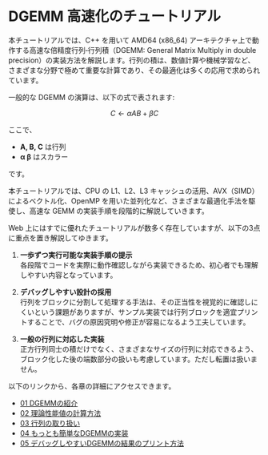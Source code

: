 # DGEMM 高速化のチュートリアル

本チュートリアルでは、C++ を用いて AMD64 (x86_64) アーキテクチャ上で動作する高速な倍精度行列‐行列積（DGEMM: General Matrix Multiply in double precision）の実装方法を解説します。行列の積は、数値計算や機械学習など、さまざまな分野で極めて重要な計算であり、その最適化は多くの応用で求められています。

一般的な DGEMM の演算は、以下の式で表されます:

$$
C \gets \alpha A B + \beta C
$$

ここで、

- **A, B, C** は行列  
- **α β** はスカラー

です。

本チュートリアルでは、CPU の L1、L2、L3 キャッシュの活用、AVX（SIMD）によるベクトル化、OpenMP を用いた並列化など、さまざまな最適化手法を駆使し、高速な GEMM の実装手順を段階的に解説していきます。

Web 上にはすでに優れたチュートリアルが数多く存在していますが、以下の3点に重点を置き解説してゆきます。

1. **一歩ずつ実行可能な実装手順の提示**  
   各段階でコードを実際に動作確認しながら実装できるため、初心者でも理解しやすい内容となっています。

2. **デバッグしやすい設計の採用**  
   行列をブロックに分割して処理する手法は、その正当性を視覚的に確認しにくいという課題がありますが、サンプル実装では行列ブロックを適宜プリントすることで、バグの原因究明や修正が容易になるよう工夫しています。

3. **一般の行列に対応した実装**  
   正方行列同士の積だけでなく、さまざまなサイズの行列に対応できるよう、ブロック化した後の端数部分の扱いも考慮しています。ただし転置は扱いません。

以下のリンクから、各章の詳細にアクセスできます。

- [01 DGEMMの紹介](#01-dgemmの紹介)
- [02 理論性能値の計算方法](02_flops.md#02-理論性能値の計算方法)
- [03 行列の取り扱い](03_matrix.md#03-行列の取り扱い)
- [04 もっとも簡単なDGEMMの実装](04_dgemm_naive.md#03-もっとも簡単な-dgemmの実装)
- [05 デバッグしやすいDGEMMの結果のプリント方法](dgemm_debug_print.md#デバッグしやすいDGEMMの結果のプリント方法)
